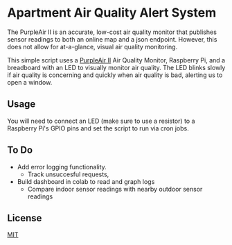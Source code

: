 # Apartment Air Quality Alert System
The PurpleAir II is an accurate, low-cost air quality monitor that publishes sensor readings to both an online map and a json endpoint.
However, this does not allow for at-a-glance, visual air quality monitoring.

This simple script uses a [PurpleAir II](http://purpleair.com/) Air Quality Monitor,
Raspberry Pi, and a breadboard with an LED to visually monitor air quality.
The LED blinks slowly if air quality is concerning and quickly when air quality is bad, alerting 
us to open a window.

## Usage

You will need to connect an LED (make sure to use a resistor) to a 
Raspberry Pi's GPIO pins and set the script to run via cron jobs.

## To Do

- Add error logging functionality.
   - Track unsuccesful requests,
- Build dashboard in colab to read and graph logs
   - Compare indoor sensor readings with nearby outdoor sensor readings

## License
[MIT](https://choosealicense.com/licenses/mit/)

